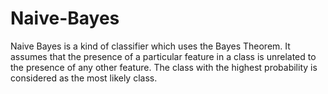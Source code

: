 # Naive-Bayes
Naive Bayes is a kind of classifier which uses the Bayes Theorem. It assumes that the presence of a particular feature in a class is unrelated to the presence of any other feature. The class with the highest probability is considered as the most likely class.
